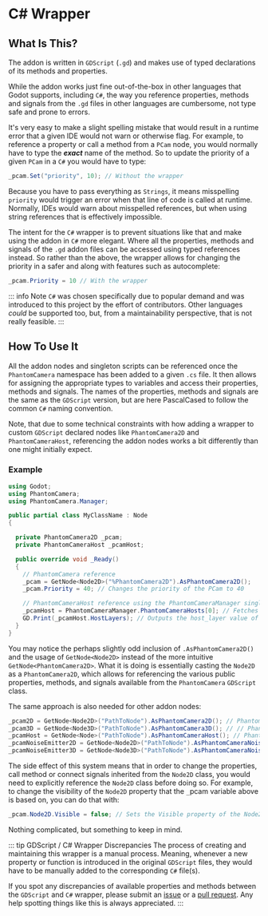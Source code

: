 # C# Wrapper

## What Is This?
The addon is written in `GDScript` (`.gd`) and makes use of typed declarations of its methods and properties.

While the addon works just fine out-of-the-box in other languages that Godot supports, including `C#`, the way you reference properties, methods and signals from the `.gd` files in other languages are cumbersome, not type safe and prone to errors.

It's very easy to make a slight spelling mistake that would result in a runtime error that a given IDE would not warn or otherwise flag. For example, to reference a property or call a method from a `PCam` node, you would normally have to type the _**exact**_ name of the method. So to update the priority of a given `PCam` in a `C#` you would have to type:
```csharp
_pcam.Set("priority", 10); // Without the wrapper
```
Because you have to pass everything as `Strings`, it means misspelling `priority` would trigger an error when that line of code is called at runtime. Normally, IDEs would warn about misspelled references, but when using string references that is effectively impossible.

The intent for the `C#` wrapper is to prevent situations like that and make using the addon in `C#` more elegant. Where all the properties, methods and signals of the `.gd` addon files can be accessed using typed references instead. So rather than the above, the wrapper allows for changing the priority in a safer and along with features such as autocomplete:

```csharp
_pcam.Priority = 10 // With the wrapper
```

::: info Note
`C#` was chosen specifically due to popular demand and was introduced to this project by the effort of contributors. Other languages _could_ be supported too, but, from a maintainability perspective, that is not really feasible.
:::

## How To Use It
All the addon nodes and singleton scripts can be referenced once the `PhantomCamera` namespace has been added to a given `.cs` file. It then allows for assigning the appropriate types to variables and access their properties, methods and signals. The names of the properties, methods and signals are the same as the `GDScript` version, but are here PascalCased to follow the common `C#` naming convention.

Note, that due to some technical constraints with how adding a wrapper to custom `GDScript` declared nodes like `PhantomCamera2D` and `PhantomCameraHost`, referencing the addon nodes works a bit differently than one might initially expect.

### Example
```csharp
using Godot;
using PhantomCamera;
using PhantomCamera.Manager;

public partial class MyClassName : Node
{

  private PhantomCamera2D _pcam;
  private PhantomCameraHost _pcamHost;

  public override void _Ready()
  {
    // PhantomCamera reference
    _pcam = GetNode<Node2D>("%PhantomCamera2D").AsPhantomCamera2D();
    _pcam.Priority = 40; // Changes the priority of the PCam to 40

    // PhantomCameraHost reference using the PhantomCameraManager singleton
    _pcamHost = PhantomCameraManager.PhantomCameraHosts[0]; // Fetches the first PCamHost through the PCamManager singleton
    GD.Print(_pcamHost.HostLayers); // Outputs the host_layer value of the PCamHost
  }
}
```


You may notice the perhaps slightly odd inclusion of `.AsPhantomCamera2D()` and the usage of `GetNode<Node2D>` instead of the more intuitive `GetNode<PhantomCamera2D>`. What it is doing is essentially casting the `Node2D` as a `PhantomCamera2D`, which allows for referencing the various public properties, methods, and signals available from the `PhantomCamera` `GDScript` class.

The same approach is also needed for other addon nodes:


```csharp
_pcam2D = GetNode<Node2D>("PathToNode").AsPhantomCamera2D(); // PhantomCamera2D
_pcam3D = GetNode<Node3D>("PathToNode").AsPhantomCamera3D(); // // PhantomCamera3D
_pcamHost = GetNode<Node>("PathToNode").AsPhantomCameraHost(); // PhantomCameraHost
_pcamNoiseEmitter2D = GetNode<Node2D>("PathToNode").AsPhantomCameraNoiseEmitter2D(); // PhantomCameraNoiseEmitter2D
_pcamNoiseEmitter3D = GetNode<Node3D>("PathToNode").AsPhantomCameraNoiseEmitter3D(); // PhantomCameraNoiseEmitter3D
```
The side effect of this system means that in order to change the properties, call method or connect signals inherited from the `Node2D` class, you would need to explicitly reference the `Node2D` class before doing so.
For example, to change the visibility of the `Node2D` property that the `_`pcam variable above is based on, you can do that with:

```csharp
_pcam.Node2D.Visible = false; // Sets the Visible property of the Node2D class to false
```

Nothing complicated, but something to keep in mind.


::: tip GDScript / C# Wrapper Discrepancies
The process of creating and maintaining this wrapper is a manual process. Meaning, whenever a new property or function is introduced in the original `GDScript` files, they would have to be manually added to the corresponding `C#` file(s).

If you spot any discrepancies of available properties and methods between the `GDScript` and `C#` wrapper, please submit an [issue](https://github.com/ramokz/phantom-camera/issues/new?template=bug_report.yml) or a [pull request](https://github.com/ramokz/phantom-camera/pulls). Any help spotting things like this is always appreciated.
:::
